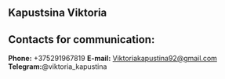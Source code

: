 ## Kapustsina Viktoria

## Contacts for communication:
**Phone:** +375291967819
**E-mail:** Viktoriakapustina92@gmail.com
**Telegram:**@viktoria_kapustina